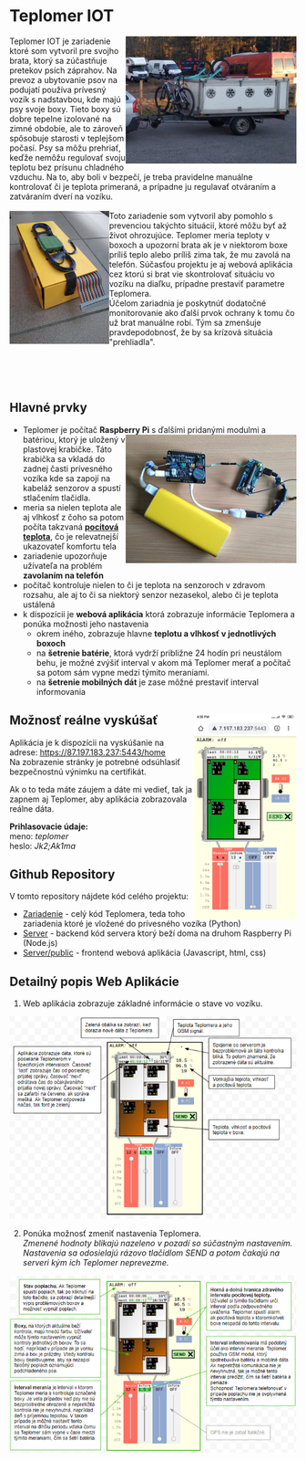 # Teplomer IOT

<img align="right" src="/.doc/trailer.png" width="300">
Teplomer IOT je zariadenie ktoré som vytvoril pre svojho brata, ktorý sa zúčastňuje pretekov psích záprahov. Na prevoz a ubytovanie psov na podujatí používa prívesný vozík s nadstavbou, kde majú psy svoje boxy. Tieto boxy sú dobre tepelne izolované na zimné obdobie, ale to zároveň spôsobuje starosti v teplejšom počasí. Psy sa môžu prehriať, keďže nemôžu regulovať svoju teplotu bez prísunu chladného vzduchu. Na to, aby boli v bezpečí, je treba pravidelne manuálne kontrolovať či je teplota primeraná, a prípadne ju regulavať otváraním a zatváraním dverí na vozíku.
<br><br>
<img align="left" src="/.doc/box.png" width="175">
Toto zariadenie som vytvoril aby pomohlo s prevenciou takýchto situácií, ktoré môžu byť až život ohrozujúce. Teplomer meria teploty v boxoch a upozorní brata ak je v niektorom boxe príliš teplo alebo príliš zima tak, že mu zavolá na telefón.
Súčasťou projektu je aj webová aplikácia cez ktorú si brat vie skontrolovať situáciu vo vozíku na diaľku, prípadne prestaviť parametre Teplomera.<br>
Účelom zariadnia je poskytnúť dodatočné monitorovanie ako ďalší prvok ochrany k tomu čo už brat manuálne robí. Tým sa zmenšuje pravdepodobnosť, že by sa krízová situácia "prehliadla". 


<br><br><br>

## Hlavné prvky

 * Teplomer je počítač **Raspberry Pi** s ďalšími pridanými modulmi <img align="right" src=".doc/hw.png" width="300" /> a batériou, ktorý je uložený v plastovej krabičke. Táto krabička sa vkladá do zadnej časti prívesného vozíka kde sa zapojí na kabeláž senzorov a spustí stlačením tlačidla.
 * meria sa nielen teplota ale aj vlhkosť z čoho sa potom počíta takzvaná [**pocitová teplota**](https://en.wikipedia.org/wiki/Heat_index), čo je relevatnejší ukazovateľ komfortu tela
 * zariadenie upozorňuje užívateľa na problém **zavolaním na telefón**
 * počítač kontroluje nielen to či je teplota na senzoroch v zdravom rozsahu, ale aj to či sa niektorý senzor nezasekol, alebo či je teplota ustálená 
 * k dispozícii je **webová aplikácia** ktorá zobrazuje informácie Teplomera a ponúka možnosti jeho nastavenia
   * okrem iného, zobrazuje hlavne **teplotu a vlhkosť v jednotlivých boxoch**
   * na **šetrenie batérie**, ktorá vydrží približne 24 hodín pri neustálom behu, je možné zvýšiť interval v akom má Teplomer merať a počítač sa potom sám vypne medzi týmito meraniami.
   * na **šetrenie mobilných dát** je zase môžné prestaviť interval informovania
 

## Možnosť reálne vyskúšať <img align="right" src=".doc/screenshot.png" width="180" />
Aplikácia je k dispozícii na vyskúšanie na adrese: https://87.197.183.237:5443/home <br>
Na zobrazenie stránky je potrebné odsúhlasiť bezpečnostnú výnimku na certifikát.

Ak o to teda máte záujem a dáte mi vedieť, tak ja zapnem aj Teplomer, aby aplikácia zobrazovala reálne dáta. <br>

**Prihlasovacie údaje:** <br>
meno: _teplomer_ <br>
heslo: _Jk2;Ak1ma_ <br>

 
## Github Repository
V tomto repository nájdete kód celého projektu:
* [Zariadenie](https://github.com/MarekDrabik/Teplomer/tree/master/Zariadenie) - celý kód Teplomera, teda toho zariadenia ktoré je vložené do prívesného vozíka (Python)
* [Server](https://github.com/MarekDrabik/Teplomer/tree/master/Server) - backend kód servera ktorý beží doma na druhom Raspberry Pi (Node.js) 
* [Server/public](https://github.com/MarekDrabik/Teplomer/tree/master/Server/public) - frontend webová aplikácia (Javascript, html, css)


## Detailný popis Web Aplikácie

1. Web aplikácia zobrazuje základné informácie o stave vo vozíku.

<img float="center" src=".doc/informacieApp.png" />

2. Ponúka možnosť zmeniť nastavenia Teplomera.<br>
_Zmenené hodnoty blikajú nazeleno v pozadí so súčastným nastavením. Nastavenia sa odosielajú rázovo tlačidlom SEND a potom čakajú na serveri kým ich Teplomer neprevezme._
   
<img float="center" src=".doc/instrukcieApp.png" />

